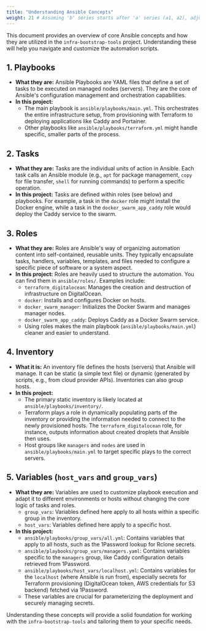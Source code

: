 ```yaml
---
title: "Understanding Ansible Concepts"
weight: 21 # Assuming 'b' series starts after 'a' series (a1, a2), adjust if needed
---
```


This document provides an overview of core Ansible concepts and how they are utilized in the `infra-bootstrap-tools` project. Understanding these will help you navigate and customize the automation scripts.

## 1. Playbooks

*   **What they are:** Ansible Playbooks are YAML files that define a set of tasks to be executed on managed nodes (servers). They are the core of Ansible's configuration management and orchestration capabilities.
*   **In this project:**
    *   The main playbook is `ansible/playbooks/main.yml`. This orchestrates the entire infrastructure setup, from provisioning with Terraform to deploying applications like Caddy and Portainer.
    *   Other playbooks like `ansible/playbooks/terraform.yml` might handle specific, smaller parts of the process.

## 2. Tasks

*   **What they are:** Tasks are the individual units of action in Ansible. Each task calls an Ansible module (e.g., `apt` for package management, `copy` for file transfer, `shell` for running commands) to perform a specific operation.
*   **In this project:** Tasks are defined within roles (see below) and playbooks. For example, a task in the `docker` role might install the Docker engine, while a task in the `docker_swarm_app_caddy` role would deploy the Caddy service to the swarm.

## 3. Roles

*   **What they are:** Roles are Ansible's way of organizing automation content into self-contained, reusable units. They typically encapsulate tasks, handlers, variables, templates, and files needed to configure a specific piece of software or a system aspect.
*   **In this project:** Roles are heavily used to structure the automation. You can find them in `ansible/roles/`. Examples include:
    *   `terraform_digitalocean`: Manages the creation and destruction of infrastructure on DigitalOcean.
    *   `docker`: Installs and configures Docker on hosts.
    *   `docker_swarm_manager`: Initializes the Docker Swarm and manages manager nodes.
    *   `docker_swarm_app_caddy`: Deploys Caddy as a Docker Swarm service.
    *   Using roles makes the main playbook (`ansible/playbooks/main.yml`) cleaner and easier to understand.

## 4. Inventory

*   **What it is:** An inventory file defines the hosts (servers) that Ansible will manage. It can be static (a simple text file) or dynamic (generated by scripts, e.g., from cloud provider APIs). Inventories can also group hosts.
*   **In this project:**
    *   The primary static inventory is likely located at `ansible/playbooks/inventory/`.
    *   Terraform plays a role in dynamically populating parts of the inventory or providing the information needed to connect to the newly provisioned hosts. The `terraform_digitalocean` role, for instance, outputs information about created droplets that Ansible then uses.
    *   Host groups like `managers` and `nodes` are used in `ansible/playbooks/main.yml` to target specific plays to the correct servers.

## 5. Variables (`host_vars` and `group_vars`)

*   **What they are:** Variables are used to customize playbook execution and adapt it to different environments or hosts without changing the core logic of tasks and roles.
    *   `group_vars`: Variables defined here apply to all hosts within a specific group in the inventory.
    *   `host_vars`: Variables defined here apply to a specific host.
*   **In this project:**
    *   `ansible/playbooks/group_vars/all.yml`: Contains variables that apply to all hosts, such as the 1Password lookup for Rclone secrets.
    *   `ansible/playbooks/group_vars/managers.yaml`: Contains variables specific to the `managers` group, like Caddy configuration details retrieved from 1Password.
    *   `ansible/playbooks/host_vars/localhost.yml`: Contains variables for the `localhost` (where Ansible is run from), especially secrets for Terraform provisioning (DigitalOcean token, AWS credentials for S3 backend) fetched via 1Password.
    *   These variables are crucial for parameterizing the deployment and securely managing secrets.

Understanding these concepts will provide a solid foundation for working with the `infra-bootstrap-tools` and tailoring them to your specific needs.
